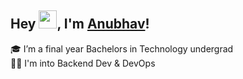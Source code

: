 ## Hey <img src="https://github.com/TheDudeThatCode/TheDudeThatCode/blob/master/Assets/Hi.gif" width="29">, I'm [Anubhav](https://anubhav06.github.io/portfolio)!

🎓 I’m a final year Bachelors in Technology undergrad </br>
👨‍💻 I'm into Backend Dev & DevOps </br>

